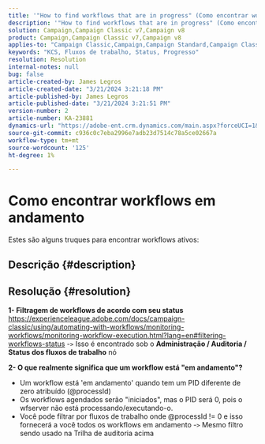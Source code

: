 ```yaml
---
title: '"How to find workflows that are in progress" (Como encontrar workflows em andamento)'
description: '"How to find workflows that are in progress" (Como encontrar workflows em andamento)'
solution: Campaign,Campaign Classic v7,Campaign v8
product: Campaign,Campaign Classic v7,Campaign v8
applies-to: "Campaign Classic,Campaign,Campaign Standard,Campaign Classic v7,Campaign v8"
keywords: "KCS, Fluxos de trabalho, Status, Progresso"
resolution: Resolution
internal-notes: null
bug: false
article-created-by: James Legros
article-created-date: "3/21/2024 3:21:18 PM"
article-published-by: James Legros
article-published-date: "3/21/2024 3:21:51 PM"
version-number: 2
article-number: KA-23881
dynamics-url: "https://adobe-ent.crm.dynamics.com/main.aspx?forceUCI=1&pagetype=entityrecord&etn=knowledgearticle&id=1b39a7a7-96e7-ee11-904d-6045bd006704"
source-git-commit: c936c0c7eba2996e7adb23d7514c78a5ce02667a
workflow-type: tm+mt
source-wordcount: '125'
ht-degree: 1%

---
```


# Como encontrar workflows em andamento




Estes são alguns truques para encontrar workflows ativos:

## Descrição {#description}





## Resolução {#resolution}


<b>1- Filtragem de workflows de acordo com seu status</b>
https://experienceleague.adobe.com/docs/campaign-classic/using/automating-with-workflows/monitoring-workflows/monitoring-workflow-execution.html?lang=en#filtering-workflows-status -`>`  Isso é encontrado sob o <b>Administração / Auditoria / Status dos fluxos de trabalho</b> nó

<b>2- O que realmente significa que um workflow está &quot;em andamento&quot;?</b>
- Um workflow está &#39;em andamento&#39; quando tem um PID diferente de zero atribuído (@processId)
- Os workflows agendados serão &quot;iniciados&quot;, mas o PID será 0, pois o wfserver não está processando/executando-o.
- Você pode filtrar por fluxos de trabalho onde @processId != 0 e isso fornecerá a você todos os workflows em andamento -`>`  Mesmo filtro sendo usado na Trilha de auditoria acima
